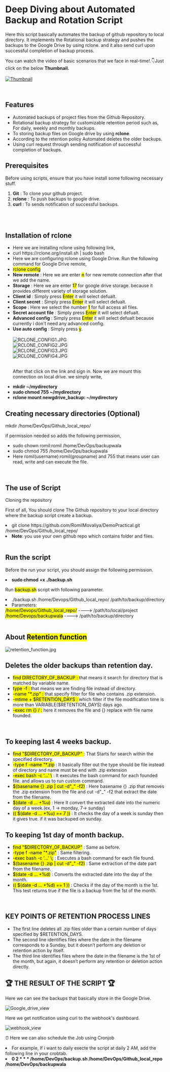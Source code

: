 <h1>Deep Diving about Automated Backup and Rotation Script</h1>

<p>Here this script basically automates the backup of github repository to local directory. It implements the Rotational backup strategy and pushes the backups to the Google Drive by using rclone. and it also send curl upon successful completion of backup process.</p>

You can watch the video of basic scenarios that we face in real-time!.👇Just click on the below <b>Thumbnail.</b><br><br>
[![Thumbnail](https://github.com/RomilMovaliya/DemoPractical/blob/main/DevOps%20with%20automation%20and%20backup_thumbnail.jpg)](https://drive.google.com/file/d/1Zskkztam-khKPH1n4gLKK1GiMl4siX-k/view?usp=sharing)


<br>
<h2>Features</h2>

<ul>
  <li>Automated backups of project files from the Github Repository.</li>
  <li>Rotational backup strategy for customizable retention period such as, For daily, weekly and monthly backups.</li>
  <li>To storing backup files on Google drive by using <b>rclone</b>.</li>
  <li>According to the retention policy Automated deletes the older backups.</li>
  <li>Using curl request through sending notification of successful completion of backups.</li>
</ul>

<br1>
<h2>Prerequisites</h2>
<p>Before using scripts, ensure that you have install some following necessary stuff.</p>

<ol type="1">
  <li><b>Git</b> : To clone your github project.</li>
  <li><b>rclone</b> : To push backups to google drive.</li>
  <li><b>curl</b> : To sends notification of successful backups.</li>
</ol>
<br>

<br>
<h2>Installation of rclone</h2>
<ul>
  <li>Here we are installing rclone using following link,</li>

<li>curl https://rclone.org/install.sh | sudo bash </li>

<li>Here we are configuring rclone using Google Drive. Run the following command for Google Drive remote,</li>

<li><mark>rclone config</mark></li>
<li><b>New remote</b> : Here we are enter <mark>n</mark> for new remote connection after that we add the name. </li>
<li><b>Storage</b> : Here we are enter <mark>17</mark> for google drive storage. because it provides different variety of storage solution.</li>
<li><b>Client id</b> : Simply press <mark>Enter</mark> it will select defualt.</li>
<li><b>Client secret</b> : Simply press <mark>Enter</mark> it will select defualt.</li>
<li><b>Scope</b> : Here we select the number <mark>1</mark> for full access all files.</li>
<li><b>Secret account file</b> :  Simply press <mark>Enter</mark> it will select defualt.</li>
<li><b>Advanced config</b> :  Simply press <mark>Enter</mark> it will select defualt because currently i don't need any advanced config.</li>
<li><b>Use auto config</b> :  Simply press <mark>y</mark>.</li></li><br>
<img src="https://github.com/RomilMovaliya/DemoPractical/blob/main/RCLONE_CONFIG1.JPG" alt="RCLONE_CONFIG1.JPG"><br>
<img src="https://github.com/RomilMovaliya/DemoPractical/blob/main/RCLONE_CONFIG2.JPG" alt="RCLONE_CONFIG2.JPG"><br>
<img src="https://github.com/RomilMovaliya/DemoPractical/blob/main/RCLONE_CONFIG3.JPG" alt="RCLONE_CONFIG3.JPG"><br>
<img src="https://github.com/RomilMovaliya/DemoPractical/blob/main/RCLONE_CONFIG4.JPG" alt="RCLONE_CONFIG4.JPG"><br>
<br>

After that click on the link and sign in.
Now we are mount this connection on local drive. we simply write,
<li><b>mkdir ~/mydirectory</b></li>
<li><b>sudo chmod 755 ~/mydirectory</b></li>
<li><b>rclone mount newgdrive_backup: ~/mydirectory</b></li>
</ul>


<h2>Creating necessary directories (Optional)</h2>
<p>mkdir /home/DevOps/Github_local_repo/</p> 
<p>if permission needed so adds the following permission, </p>
<ul>
<li>sudo chown romil:romil /home/DevOps/backupwala</li> 
<li>sudo chmod 755 /home/DevOps/backupwala</li>
<li> Here romil(username):romil(groupname) and 755 that means user can read, write and can execute the file.</li>
</ul>

<br>
<h2>The use of Script</h2> 
<p>Cloning the repository</p>
<p>First of all, You should clone The Github repository to your local directory where the backup script create a backup.</p>
<li>git clone https://github.com/RomilMovaliya/DemoPractical.git /home/DevOps/Github_local_repo/</li>
<li><b>Note</b>: you use your own github repo which contains folder and files.</li>

<br>
<h2>Run the script</h2>
<p>Before the run your script, you should assign the following permission.
<li><b>sudo chmod +x ./backup.sh</b></li> </p>
<p>Run <mark>backup.sh</mark> script with following parameter.</p>
<li>./backup.sh /home/Devops/Github_local_repo/ /path/to/backup/directory</li>
<li>Parameters:</li>
<mark>/home/Devops/Github_local_repo/</mark> ----> /path/to/local/project <br>
<mark>/home/Devops/backupwala</mark> ----> /path/to/backup/directory
<br>
<br>
<h2>About <mark>Retention function</mark></h2>
<img src="https://github.com/RomilMovaliya/DemoPractical/blob/main/retention_function.jpg" alt="retention_function.jpg"><br>

<h2>Deletes the older backups than retention day.</h2>
<ul>
<li><mark>find DIRECTORY_OF_BACKUP : </mark> that means it search for directory that is matched by variable name. </li>
<li><mark>type -f : </mark>that means we are finding file instead of directory.</li>
<li><mark>-name "*.zip" : </mark>that specify filter for file who contains .zip extension.</li>
<li><mark>-mtime + $RETENTION_DAYS : </mark> which filter if the file modification time is more than VARIABLE($RETENTION_DAYS) days ago.</li>
<li><mark>-exec rm {} / :</mark> here it removes the file and {} replace with file name founded.</li>
</ul>

<br>
<h2>To keeping last 4 weeks backup.</h2>
<ul>
<li><mark>find "$DIRECTORY_OF_BACKUP" </mark> : That Starts for search within the specified directory.</li>
<li><mark>-type f -name "*.zip</mark> : It basically filter out the type should be file instead of directory and name must be end with .zip extension</li>
<li><mark>-exec bash -c '...' \</mark> : It executes the bash command for each founded file. and allows us to run custom command.</li>
<li><mark>$(basename {} .zip | cut -d"_" -f2)</mark> : Here basename {} .zip that removes the .zip extension from the file and cut -d"_" -f2 that extract the date from the filename.</li>
<li><mark>$(date -d ... +%u)</mark> : Here It convert the extracted date into the numeric day of a week.(ex, 1 -> monday, 7-> sunday)</li>
<li><mark>(( $(date -d ... +%u) == 7 ))</mark> : It checks the day of a week is sunday then it gives true. if it was backuped on sunday.</li>
</ul>

<h2>To keeping 1st day of month backup.</h2>
<ul>
<li><mark>find "$DIRECTORY_OF_BACKUP"</mark> :  Same as before.</li>
<li><mark>-type f -name "*.zip"</mark> : Same filtering. </li>
<li><mark>-exec bash -c '...' \;</mark> : Executes a bash command for each file found. </li>
<li><mark>$(basename {} .zip | cut -d"_" -f2)</mark> : Same extraction of the date part from the filename.</li>
<li><mark>$(date -d ... +%d)</mark> : Converts the extracted date into the day of the month.</li>
<li><mark>(( $(date -d ... +%d) == 1 ))</mark> : Checks if the day of the month is the 1st. This test returns true if the file is a backup from the 1st of the month.</li>
</ul>

<br>
<h2> KEY POINTS OF RETENTION PROCESS LINES </h2>
<ul>
<li>The first line deletes all .zip files older than a certain number of days specified by $RETENTION_DAYS.</li>
<li>The second line identifies files where the date in the filename corresponds to a Sunday, but it doesn’t perform any deletion or retention action by itself.</li>
<li>The third line identifies files where the date in the filename is the 1st of the month, but again, it doesn’t perform any retention or deletion action directly.</li>
</ul>

<h2> 🏆 THE RESULT OF THE SCRIPT 🏆 </h2>
<P>Here we can see the backups that basically store in the Google Drive.</P>
<img src="https://github.com/RomilMovaliya/DemoPractical/blob/main/google_drive_result.JPG" alt="Google_drive_view">
<p>Here we get notification using curl to the webhook's dashboard.</p>
<img src="https://github.com/RomilMovaliya/DemoPractical/blob/main/webhook_result.JPG" alt="webhook_view">

<p>⏰ Here we can also schedule the Job using Cronjob</p>
<p>
  <li>For example, If i want to daily execte the script at daily 2 AM, add the following line in your crobtab. </li>
  <li><b>0 2 * * * /home/DevOps/backup.sh  /home/DevOps/Github_local_repo  /home/DevOps/backupwala</b></li>
</p>
